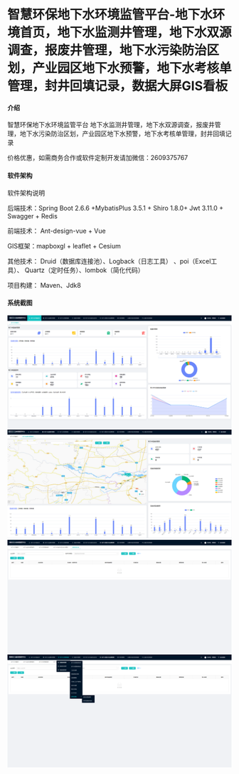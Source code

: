 

# 智慧环保地下水环境监管平台-地下水环境首页，地下水监测井管理，地下水双源调查，报废井管理，地下水污染防治区划，产业园区地下水预警，地下水考核单管理，封井回填记录，数据大屏GIS看板

#### 介绍
智慧环保地下水环境监管平台 地下水监测井管理，地下水双源调查，报废井管理，地下水污染防治区划，产业园区地下水预警，地下水考核单管理，封井回填记录


价格优惠，如需商务合作或软件定制开发请加微信：2609375767
#### 软件架构

软件架构说明

后端技术：Spring Boot 2.6.6 +MybatisPlus 3.5.1 + Shiro 1.8.0+ Jwt 3.11.0 
          + Swagger + Redis 

前端技术： Ant-design-vue + Vue

GIS框架：mapboxgl + leaflet + Cesium

其他技术： Druid（数据库连接池）、Logback（日志工具） 、poi（Excel工具）、
          Quartz（定时任务）、lombok（简化代码）

项目构建： Maven、Jdk8


#### 系统截图


![img.png](imgs/img.png)
![img_1.png](imgs/img_1.png)
![img_2.png](imgs/img_2.png)
![img_3.png](imgs/img_3.png)


